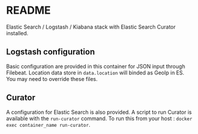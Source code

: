 # README

Elastic Search / Logstash / Kiabana stack with Elastic Search Curator installed.

## Logstash configuration

Basic configuration are provided in this container for JSON input through Filebeat.
Location data store in `data.location` will binded as GeoIp in ES.
You may need to override these files.

## Curator

A configuration for Elastic Search is also provided. A script to run Curator is available with the `run-curator` command.
To run this from your host : `docker exec container_name run-curator`.

